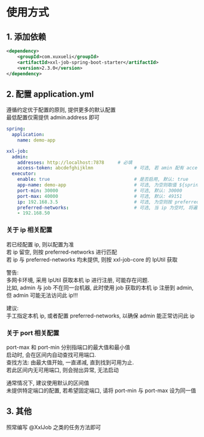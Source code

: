
# 使用方式
## 1. 添加依赖
```xml
<dependency>
    <groupId>com.xuxueli</groupId>
    <artifactId>xxl-job-spring-boot-starter</artifactId>
    <version>2.3.0</version>
</dependency>
```

## 2. 配置 application.yml
遵循约定优于配置的原则, 提供更多的默认配置  
最低配置仅需提供 admin.address 即可
```yaml
spring:
  application:
    name: demo-app

xxl-job:
  admin:
    addresses: http://localhost:7878     # 必填
    access-token: abcdefghijklmn               # 可选, 若 amin 配有 accessToken, 则需要填写
  executor:
    enable: true                               # 是否启用, 默认: true
    app-name: demo-app                         # 可选, 为空则取值 ${spring.application.name}
    port-min: 30000                            # 可选, 默认: 30000
    port-max: 40000                            # 可选, 默认: 49151
    ip: 192.168.3.5                            # 可选, 为空则按 preferred-networks 匹配
    preferred-networks:                        # 可选, 当 ip 为空时, 将遍历网卡的 ip 与此值进行 startWith 匹配
    - 192.168.50
```
### 关于 ip 相关配置
若已经配置 ip, 则以配置为准  
若 ip 留空, 则按 preferred-networks 进行匹配  
若 ip 与 preferred-networks 均未提供, 则按 xxl-job-core 的 IpUtil 获取  

警告:  
多网卡环境, 采用 IpUtil 获取本机 ip 进行注册, 可能存在问题.  
比如, admin 与 job 不在同一台机器, 此时使用 job 获取的本机 ip 注册到 admin, 但 admin 可能无法访问此 ip!!!  

建议:  
手工指定本机 ip, 或者配置 preferred-networks, 以确保 admin 能正常访问此 ip


### 关于 port 相关配置
port-max 和 port-min 分别指端口的最大值和最小值  
启动时, 会在区间内自动查找可用端口.  
查找方法: 由最大值开始, 一直递减, 直到找到可用为止.  
若此区间内无可用端口, 则会抛出异常, 无法启动  

通常情况下, 建议使用默认的区间值  
未提供特定端口的配置, 若希望固定端口, 请将 port-min 与 port-max 设为同一值


## 3. 其他
照常编写 @XxlJob 之类的任务方法即可
